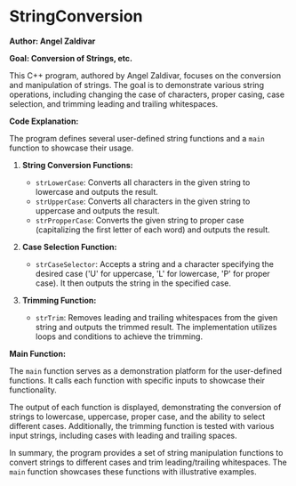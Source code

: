 # StringConversion

**Author: Angel Zaldivar**

**Goal: Conversion of Strings, etc.**

This C++ program, authored by Angel Zaldivar, focuses on the conversion and manipulation of strings. The goal is to demonstrate various string operations, including changing the case of characters, proper casing, case selection, and trimming leading and trailing whitespaces.

**Code Explanation:**

The program defines several user-defined string functions and a `main` function to showcase their usage.

1. **String Conversion Functions:**
    - `strLowerCase`: Converts all characters in the given string to lowercase and outputs the result.
    - `strUpperCase`: Converts all characters in the given string to uppercase and outputs the result.
    - `strPropperCase`: Converts the given string to proper case (capitalizing the first letter of each word) and outputs the result.

2. **Case Selection Function:**
    - `strCaseSelector`: Accepts a string and a character specifying the desired case ('U' for uppercase, 'L' for lowercase, 'P' for proper case). It then outputs the string in the specified case.

3. **Trimming Function:**
    - `strTrim`: Removes leading and trailing whitespaces from the given string and outputs the trimmed result. The implementation utilizes loops and conditions to achieve the trimming.

**Main Function:**

The `main` function serves as a demonstration platform for the user-defined functions. It calls each function with specific inputs to showcase their functionality.

The output of each function is displayed, demonstrating the conversion of strings to lowercase, uppercase, proper case, and the ability to select different cases. Additionally, the trimming function is tested with various input strings, including cases with leading and trailing spaces.

In summary, the program provides a set of string manipulation functions to convert strings to different cases and trim leading/trailing whitespaces. The `main` function showcases these functions with illustrative examples.
